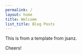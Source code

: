 ```yaml
---
permalink: /
layout: home
title: Welcome
list_title: Blog Posts
---
```


This is from a template from jsanz.

Cheers!
